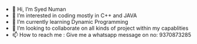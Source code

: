 - 👋 Hi, I’m Syed Numan
- 👀 I’m interested in coding mostly in C++ and JAVA
- 🌱 I’m currently learning Dynamic Programming
- 💞️ I’m looking to collaborate on all kinds of project within my capablities
- 📫 How to reach me : Give me a whatsapp message on no: 9370873285

<!---
syednuman2000/syednuman2000 is a ✨ special ✨ repository because its `README.md` (this file) appears on your GitHub profile.
You can click the Preview link to take a look at your changes.
--->
